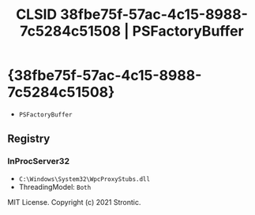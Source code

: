 ﻿---
title: "CLSID 38fbe75f-57ac-4c15-8988-7c5284c51508 | PSFactoryBuffer"
excerpt: What is COM-Object CLSID 38fbe75f-57ac-4c15-8988-7c5284c51508?
---

# {38fbe75f-57ac-4c15-8988-7c5284c51508}

* `PSFactoryBuffer`

## Registry


### InProcServer32

* `C:\Windows\System32\WpcProxyStubs.dll`
* ThreadingModel: `Both`

MIT License. Copyright (c) 2021 Strontic.


